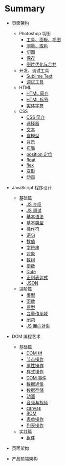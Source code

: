 # Summary

- [页面架构](chapter1.md)
  - Photoshop 切图
    - [工具、面板、视图](1.1/1.1.1.md)
    - [测量、取色](1.1/1.1.2.md)
    - [切图](1.1/1.1.3.md)
    - [保存](1.1/1.1.4.md)
    - [图片优化与合并](1.1/1.1.5.md)
  - 开发、调试工具
    - [Sublime Text](1.2/1.2.1.md)
    - [调试工具](1.2/1.2.2.md)
  - HTML
    - [HTML 简介](1.3/1.3.1.md)
    - [HTML 标签](1.3/1.3.2.md)
    - [实体字符](1.3/1.3.3.md)
  - CSS
    - [CSS 简介](1.4/1.4.1.md)
    - [选择器](1.4/1.4.2.md)
    - [文本](1.4/1.4.3.md)
    - [盒模型](1.4/1.4.4.md)
    - [背景](1.4/1.4.5.md)
    - [布局](1.4/1.4.6.md)
    - [position 定位](1.4/1.4.7.md)
    - [float](1.4/1.4.8.md)
    - [flex](1.4/1.4.9.md)
    - [变形](1.4/1.4.10.md)
    - [动画](1.4/1.4.11.md)
  
- JavaScript 程序设计
  - 基础篇
    - [JS 介绍](2.1/2.1.1.md)
    - [JS 调试](2.1/2.1.2.md)
    - [基本语法](2.1/2.1.3.md)
    - [基本类型](2.1/2.1.4.md)
    - [操作符](2.1/2.1.5.md)
    - [语句](2.1/2.1.6.md)
    - [数值](2.1/2.1.7.md)
    - [字符串](2.1/2.1.8.md)
    - [对象](2.1/2.1.9.md)
    - [数组](2.1/2.1.10.md)
    - [函数](2.1/2.1.11.md)
    - [Date](2.1/2.1.12.md)
    - [正则表达式](2.1/2.1.13.md)
    - [JSON](2.1/2.1.14.md)
  - 进阶篇
    - [类型](2.2/2.2.1.md)
    - [函数](2.2/2.2.2.md)
    - [原型](2.2/2.2.3.md)
    - [变量作用域](2.2/2.2.4.md)
    - [闭包](2.2/2.2.5.md)
    - [JS 面向对象](2.2/2.2.6.md)

- DOM 编程艺术
  - 基础篇
    - [DOM 树](3.1/3.1.1.md)
    - [节点操作](3.1/3.1.2.md)
    - [属性操作](3.1/3.1.3.md)
    - [样式操作](3.1/3.1.4.md)
    - [DOM 事件](3.1/3.1.5.md)
    - [数据通信](3.1/3.1.6.md)
    - [数据存储](3.1/3.1.7.md)
    - [动画](3.1/3.1.8.md)
    - [音频与视频](3.1/3.1.9.md)
    - [canvas](3.1/3.1.10.md)
    - [BOM](3.1/3.1.11.md)
    - [表单操作](3.1/3.1.12.md)
    - [列表操作](3.1/3.1.13.md)
  - 实践篇
    - [组件](3.2/3.2.1.md)

- 页面架构

- 产品前端架构

